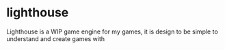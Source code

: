 # lighthouse
Lighthouse is a WIP game engine for my games, it is design to be simple to understand and create games with
